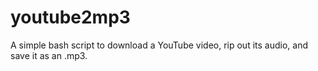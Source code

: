 # youtube2mp3
A simple bash script to download a YouTube video, rip out its audio, and save it as an .mp3.

